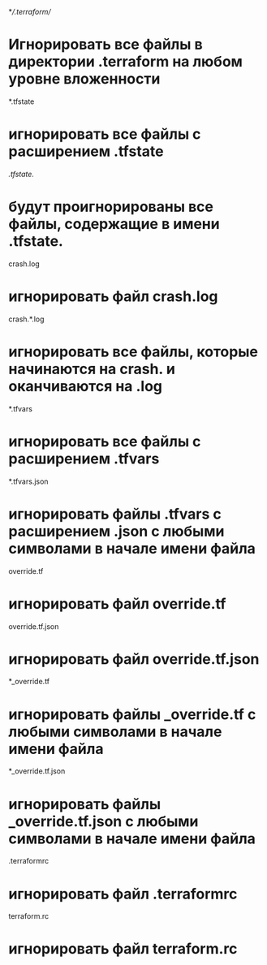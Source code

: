 **/.terraform/*
# Игнорировать все файлы в директории .terraform на любом уровне вложенности
*.tfstate
# игнорировать все файлы с расширением .tfstate
*.tfstate.*
# будут проигнорированы все файлы, содержащие в имени .tfstate. 
crash.log
# игнорировать файл crash.log
crash.*.log
# игнорировать все файлы, которые начинаются на crash. и оканчиваются на .log 
*.tfvars
# игнорировать все файлы с расширением .tfvars
*.tfvars.json
# игнорировать файлы .tfvars с расширением .json с любыми символами в начале имени файла
override.tf
# игнорировать файл override.tf
override.tf.json
# игнорировать файл override.tf.json
*_override.tf
# игнорировать файлы _override.tf с любыми символами в начале имени файла 
*_override.tf.json 
# игнорировать файлы _override.tf.json с любыми символами в начале имени файла
.terraformrc
# игнорировать файл .terraformrc
terraform.rc
# игнорировать файл terraform.rc